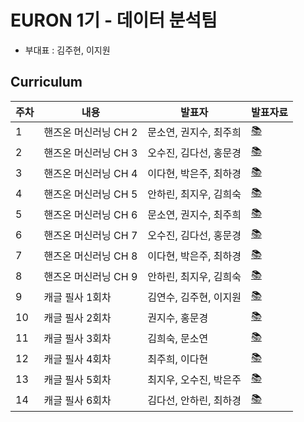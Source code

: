 # EURON 1기 - 데이터 분석팀
- 부대표 : 김주현, 이지원


## Curriculum
|주차|내용|발표자|발표자료|
|------|---|---|---|
|1|핸즈온 머신러닝 CH 2|문소연, 권지수, 최주희|[📚]()|
|2|핸즈온 머신러닝 CH 3|오수진, 김다선, 홍문경|[📚]()|
|3|핸즈온 머신러닝 CH 4|이다현, 박은주, 최하경|[📚]()|
|4|핸즈온 머신러닝 CH 5|안하린, 최지우, 김희숙|[📚]()|
|5|핸즈온 머신러닝 CH 6|문소연, 권지수, 최주희|[📚]()|
|6|핸즈온 머신러닝 CH 7|오수진, 김다선, 홍문경|[📚]()|
|7|핸즈온 머신러닝 CH 8|이다현, 박은주, 최하경|[📚]()|
|8|핸즈온 머신러닝 CH 9|안하린, 최지우, 김희숙|[📚]()|
|9|캐글 필사 1회차|김연수, 김주현, 이지원|[📚]()|
|10|캐글 필사 2회차|권지수, 홍문경|[📚]()|
|11|캐글 필사 3회차|김희숙, 문소연|[📚]()|
|12|캐글 필사 4회차|최주희, 이다현|[📚]()|
|13|캐글 필사 5회차|최지우, 오수진, 박은주|[📚]()|
|14|캐글 필사 6회차|김다선, 안하린, 최하경|[📚]()|


